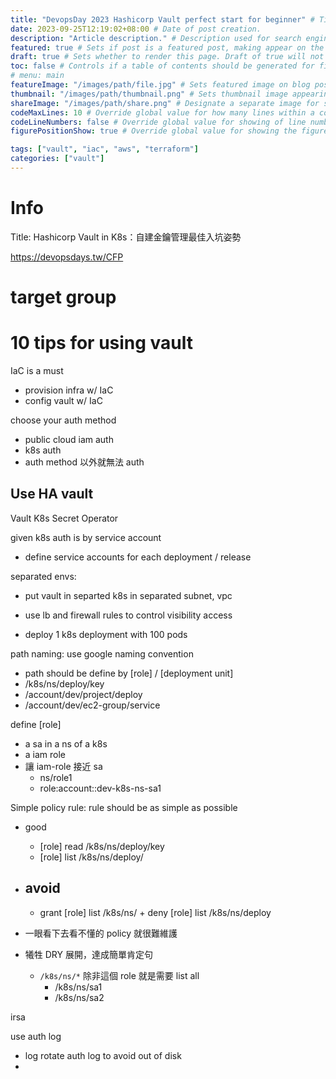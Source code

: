 ```yaml
---
title: "DevopsDay 2023 Hashicorp Vault perfect start for beginner" # Title of the blog post.
date: 2023-09-25T12:19:02+08:00 # Date of post creation.
description: "Article description." # Description used for search engine.
featured: true # Sets if post is a featured post, making appear on the home page side bar.
draft: true # Sets whether to render this page. Draft of true will not be rendered.
toc: false # Controls if a table of contents should be generated for first-level links automatically.
# menu: main
featureImage: "/images/path/file.jpg" # Sets featured image on blog post.
thumbnail: "/images/path/thumbnail.png" # Sets thumbnail image appearing inside card on homepage.
shareImage: "/images/path/share.png" # Designate a separate image for social media sharing.
codeMaxLines: 10 # Override global value for how many lines within a code block before auto-collapsing.
codeLineNumbers: false # Override global value for showing of line numbers within code block.
figurePositionShow: true # Override global value for showing the figure label.

tags: ["vault", "iac", "aws", "terraform"]
categories: ["vault"]
---
```


# Info

Title: Hashicorp Vault in K8s：自建金鑰管理最佳入坑姿勢

https://devopsdays.tw/CFP

# target group

# 10 tips for using vault

IaC is a must
- provision infra w/ IaC
- config vault w/ IaC

choose your auth method
- public cloud iam auth
- k8s auth
- auth method 以外就無法 auth

Use HA vault
- 

Vault K8s Secret Operator

given k8s auth is by service account
- define service accounts for each deployment / release

separated envs:
- put vault in separted k8s in separated subnet, vpc
- use lb and firewall rules to control visibility access

- deploy 1 k8s deployment with 100 pods

path naming: use google naming convention
- path should be define by [role] / [deployment unit]
- /k8s/ns/deploy/key
- /account/dev/project/deploy
- /account/dev/ec2-group/service

define [role]
- a sa in a ns of a k8s
- a iam role
- 讓 iam-role 接近 sa
  - ns/role1
  - role:account::dev-k8s-ns-sa1

Simple policy rule: rule should be as simple as possible
- good
  - [role] read /k8s/ns/deploy/key
  - [role] list /k8s/ns/deploy/
- avoid
  - 
  - grant [role] list /k8s/ns/ + deny [role] list /k8s/ns/deploy

- 一眼看下去看不懂的 policy 就很難維護
- 犧牲 DRY 展開，達成簡單肯定句
  - `/k8s/ns/*` 除非這個 role 就是需要 list all
    - /k8s/ns/sa1
    - /k8s/ns/sa2

irsa

use auth log
- log rotate auth log to avoid out of disk
- 
